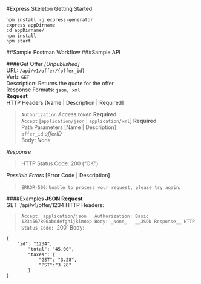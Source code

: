 #Express Skeleton Getting Started
```
npm install -g express-generator
express appDirname
cd appDirname/
npm install 
npm start
```
##Sample Postman Workflow
###Sample API

####Get Offer _[Unpublished]_  
URL: `/api/v1/offer/{offer_id}`  
Verb: `GET`  
Description: Returns the quote for the offer  
Response Formats: `json, xml`  
__Request__  
HTTP Headers [Name | Description | Required]  
>`Authorization` _Access token_ __Required__  
>`Accept` [`application/json` | `application/xml`] __Required__   
Path Parameters [Name | Description]  
>`offer_id` _offerID_	 
> Body: _None_   

_Response_  
>HTTP Status Code: 200 (“OK”) 

_Possible Errors_ [Error Code | Description]
>`ERROR-500`: `Unable to process your request, please try again`.  

####Examples
__JSON Request__  
GET `/api/v1/offer/1234
HTTP Headers:
> `Accept: application/json  
> Authorization: Basic 1234567890abcdefghijklmnop
Body: _None_  
__JSON Response__
HTTP Status Code: `200`
Body:
```
{
	"id": "1234",
		"total": "45.00",
		"taxes": {
			"GST": "3.28",
			"PST":"3.28"
		}
}
```

